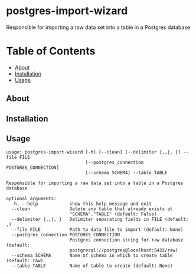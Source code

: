 # postgres-import-wizard
Responsible for importing a raw data set into a table in a Postgres database

# Table of Contents

- [About](#about)
- [Installation](#installation)
- [Usage](#usage)

## About <a name="about"></a>

## Installation <a name="installation"></a>

## Usage <a name="usage"></a>

```
usage: postgres-import-wizard [-h] [--clean] [--delimiter {,,|,	}] --file FILE
                              [--postgres_connection POSTGRES_CONNECTION]
                              [--schema SCHEMA] --table TABLE

Responsible for importing a raw data set into a table in a Postgres database

optional arguments:
  -h, --help            show this help message and exit
  --clean               Delete any table that already exists at
                        "SCHEMA"."TABLE" (default: False)
  --delimiter {,,|,	}   Delimiter separating fields in FILE (default: ,)
  --file FILE           Path to data file to import (default: None)
  --postgres_connection POSTGRES_CONNECTION
                        Postgres connection string for raw database (default:
                        postgresql://postgres@localhost:5433/raw)
  --schema SCHEMA       Name of schema in which to create table (default: raw)
  --table TABLE         Name of table to create (default: None)
```
